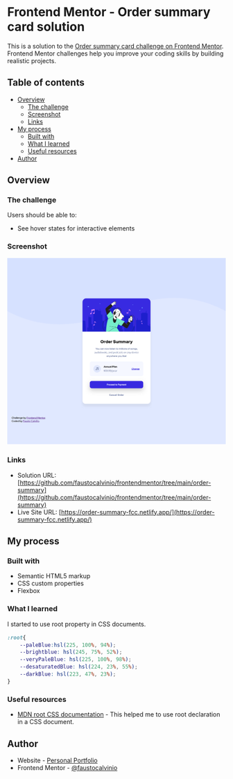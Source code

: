 
# Frontend Mentor - Order summary card solution

This is a solution to the [Order summary card challenge on Frontend Mentor](https://www.frontendmentor.io/challenges/order-summary-component-QlPmajDUj). Frontend Mentor challenges help you improve your coding skills by building realistic projects. 

## Table of contents

- [Overview](#overview)
  - [The challenge](#the-challenge)
  - [Screenshot](#screenshot)
  - [Links](#links)
- [My process](#my-process)
  - [Built with](#built-with)
  - [What I learned](#what-i-learned)
  - [Useful resources](#useful-resources)
- [Author](#author)



## Overview

### The challenge

Users should be able to:

- See hover states for interactive elements

### Screenshot

![](./screenshots/order-summary-fcc.netlify.app_.png)


### Links

- Solution URL: [https://github.com/faustocalvinio/frontendmentor/tree/main/order-summary](https://github.com/faustocalvinio/frontendmentor/tree/main/order-summary)
- Live Site URL: [https://order-summary-fcc.netlify.app/](https://order-summary-fcc.netlify.app/)

## My process

### Built with

- Semantic HTML5 markup
- CSS custom properties
- Flexbox

### What I learned

I started to use root property in CSS documents.


```css
:root{
    --paleBlue:hsl(225, 100%, 94%);
    --brightblue: hsl(245, 75%, 52%);
    --veryPaleBlue: hsl(225, 100%, 98%);
    --desaturatedBlue: hsl(224, 23%, 55%);
    --darkBlue: hsl(223, 47%, 23%);
}

```


### Useful resources

- [MDN root CSS documentation](https://developer.mozilla.org/es/docs/Web/CSS/:root) - This helped me to use root declaration in a CSS document.


## Author

- Website - [Personal Portfolio](https://faustocalvinio.netlify.app/)
- Frontend Mentor - [@faustocalvinio](https://www.frontendmentor.io/profile/faustocalvinio)
